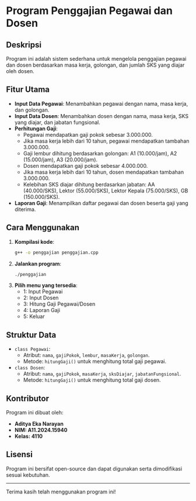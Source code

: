 # Program Penggajian Pegawai dan Dosen

## Deskripsi
Program ini adalah sistem sederhana untuk mengelola penggajian pegawai dan dosen berdasarkan masa kerja, golongan, dan jumlah SKS yang diajar oleh dosen.

## Fitur Utama
- **Input Data Pegawai**: Menambahkan pegawai dengan nama, masa kerja, dan golongan.
- **Input Data Dosen**: Menambahkan dosen dengan nama, masa kerja, SKS yang diajar, dan jabatan fungsional.
- **Perhitungan Gaji**:
  - Pegawai mendapatkan gaji pokok sebesar 3.000.000.
  - Jika masa kerja lebih dari 10 tahun, pegawai mendapatkan tambahan 3.000.000.
  - Gaji lembur dihitung berdasarkan golongan: A1 (10.000/jam), A2 (15.000/jam), A3 (20.000/jam).
  - Dosen mendapatkan gaji pokok sebesar 4.000.000.
  - Jika masa kerja lebih dari 10 tahun, dosen mendapatkan tambahan 3.000.000.
  - Kelebihan SKS diajar dihitung berdasarkan jabatan: AA (40.000/SKS), Lektor (55.000/SKS), Lektor Kepala (75.000/SKS), GB (150.000/SKS).
- **Laporan Gaji**: Menampilkan daftar pegawai dan dosen beserta gaji yang diterima.

## Cara Menggunakan
1. **Kompilasi kode**:
   ```sh
   g++ -o penggajian penggajian.cpp
   ```
2. **Jalankan program**:
   ```sh
   ./penggajian
   ```
3. **Pilih menu yang tersedia**:
   - 1: Input Pegawai
   - 2: Input Dosen
   - 3: Hitung Gaji Pegawai/Dosen
   - 4: Laporan Gaji
   - 5: Keluar

## Struktur Data
- `class Pegawai`:
  - Atribut: `nama`, `gajiPokok`, `lembur`, `masaKerja`, `golongan`.
  - Metode: `hitungGaji()` untuk menghitung total gaji pegawai.
- `class Dosen`:
  - Atribut: `nama`, `gajiPokok`, `masaKerja`, `sksDiajar`, `jabatanFungsional`.
  - Metode: `hitungGaji()` untuk menghitung total gaji dosen.

## Kontributor
Program ini dibuat oleh:
- **Aditya Eka Narayan**
- **NIM: A11.2024.15940**
- **Kelas: 4110**

## Lisensi
Program ini bersifat open-source dan dapat digunakan serta dimodifikasi sesuai kebutuhan.

---
Terima kasih telah menggunakan program ini!

